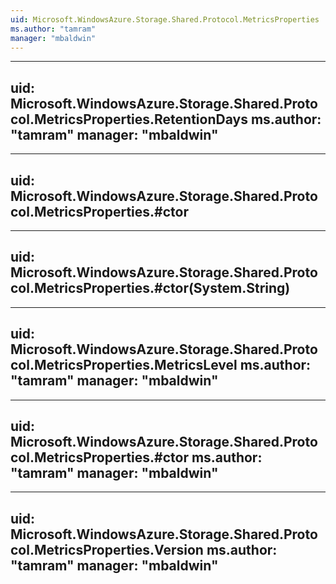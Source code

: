 ```yaml
---
uid: Microsoft.WindowsAzure.Storage.Shared.Protocol.MetricsProperties
ms.author: "tamram"
manager: "mbaldwin"
---
```


---
uid: Microsoft.WindowsAzure.Storage.Shared.Protocol.MetricsProperties.RetentionDays
ms.author: "tamram"
manager: "mbaldwin"
---

---
uid: Microsoft.WindowsAzure.Storage.Shared.Protocol.MetricsProperties.#ctor
---

---
uid: Microsoft.WindowsAzure.Storage.Shared.Protocol.MetricsProperties.#ctor(System.String)
---

---
uid: Microsoft.WindowsAzure.Storage.Shared.Protocol.MetricsProperties.MetricsLevel
ms.author: "tamram"
manager: "mbaldwin"
---

---
uid: Microsoft.WindowsAzure.Storage.Shared.Protocol.MetricsProperties.#ctor
ms.author: "tamram"
manager: "mbaldwin"
---

---
uid: Microsoft.WindowsAzure.Storage.Shared.Protocol.MetricsProperties.Version
ms.author: "tamram"
manager: "mbaldwin"
---
